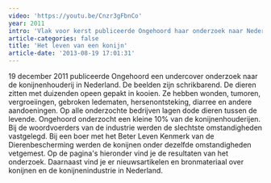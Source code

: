 ```yaml
---
video: 'https://youtu.be/Cnzr3gFbnCo'
year: 2011
intro: 'Vlak voor kerst publiceerde Ongehoord haar onderzoek naar Nederlandse konijnenfokkers. Veel konijnen hadden pootaandoeningen, hersenafwijkingen en aangevroten oren. De BeterLeven boer verloor later zijn keurmerk.'
article-categories: false
title: 'Het leven van een konijn'
article-date: '2013-08-19 17:01:31'
---
```


19 december 2011 publiceerde Ongehoord een undercover onderzoek naar de konijnenhouderij in Nederland. De beelden zijn schrikbarend. De dieren zitten met duizenden opeen gepakt in kooien. Ze hebben wonden, tumoren, vergroeiingen, gebroken ledematen, hersenontsteking, diarree en andere aandoeningen. Op alle onderzochte bedrijven lagen dode dieren tussen de levende. Ongehoord onderzocht een kleine 10% van de konijnenhouderijen. Bij de woordvoerders van de industrie werden de slechtste omstandigheden vastgelegd. Bij een boer met het Beter Leven Kenmerk van de Dierenbescherming werden de konijnen onder dezelfde omstandigheden vetgemest. Op de pagina's hieronder vind je de resultaten van het onderzoek. Daarnaast vind je er nieuwsartikelen en bronmateriaal over konijnen en de konijnenindustrie in Nederland.